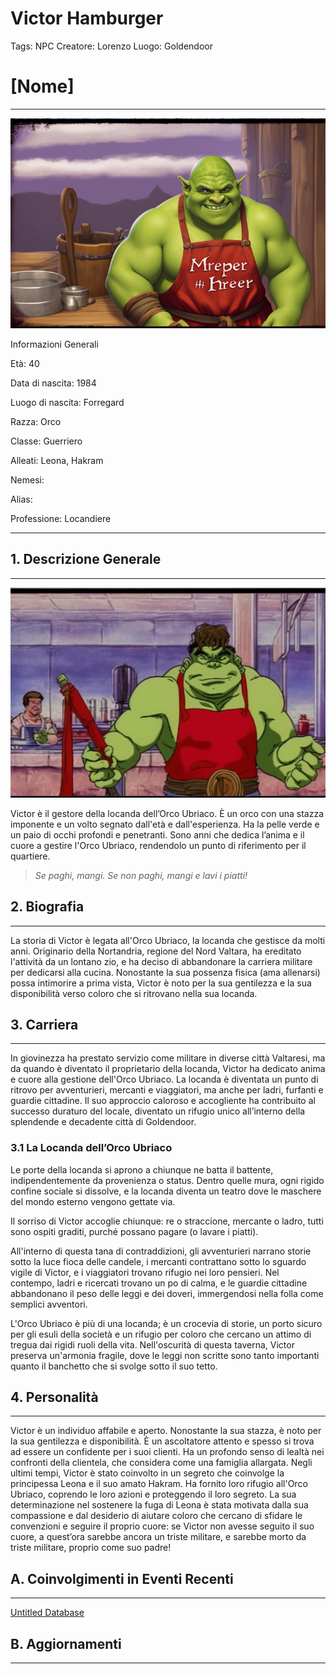# Victor Hamburger

Tags: NPC
Creatore: Lorenzo
Luogo: Goldendoor

# [Nome]

---

![orc-innkeeper-he-is-smiling-he-has-a-red-apron-with-drunk-ogre-written-on-it-he-is-a-orc-like-s.png](Victor%20Hamburger%2065b2a37da60f4766875dae73a3b40b5c/orc-innkeeper-he-is-smiling-he-has-a-red-apron-with-drunk-ogre-written-on-it-he-is-a-orc-like-s.png)

Informazioni Generali

Età: 40

Data di nascita: 1984

Luogo di nascita: Forregard

Razza: Orco

Classe: Guerriero

Alleati: Leona, Hakram

Nemesi:

Alias:

Professione: Locandiere

---

## 1. Descrizione Generale

---

![retroanime-style-orc-innkeeper-he-is-smiling-he-has-a-red-apron-with-drunk-ogre-written-on-it-.png](Victor%20Hamburger%2065b2a37da60f4766875dae73a3b40b5c/retroanime-style-orc-innkeeper-he-is-smiling-he-has-a-red-apron-with-drunk-ogre-written-on-it-.png)

Victor è il gestore della locanda dell’Orco Ubriaco. È un orco con una stazza imponente e un volto segnato dall'età e dall'esperienza. Ha la pelle verde e un paio di occhi profondi e penetranti. Sono anni che dedica l’anima e il cuore a gestire l'Orco Ubriaco, rendendolo un punto di riferimento per il quartiere.

> *Se paghi, mangi. Se non paghi, mangi e lavi i piatti!*
> 

## 2. Biografia

---

La storia di Victor è legata all'Orco Ubriaco, la locanda che gestisce da molti anni. Originario della Nortandria, regione del Nord Valtara, ha ereditato l'attività da un lontano zio, e ha deciso di abbandonare la carriera militare per dedicarsi alla cucina. Nonostante la sua possenza fisica (ama allenarsi) possa intimorire a prima vista, Victor è noto per la sua gentilezza e la sua disponibilità verso coloro che si ritrovano nella sua locanda.

## 3. Carriera

---

In giovinezza ha prestato servizio come militare in diverse città Valtaresi, ma da quando è diventato il proprietario della locanda, Victor ha dedicato anima e cuore alla gestione dell'Orco Ubriaco. La locanda è diventata un punto di ritrovo per avventurieri, mercanti e viaggiatori, ma anche per ladri, furfanti e guardie cittadine. Il suo approccio caloroso e accogliente ha contribuito al successo duraturo del locale, diventato un rifugio unico all’interno della splendende e decadente città di Goldendoor.

### 3.1 La Locanda dell’Orco Ubriaco

 Le porte della locanda si aprono a chiunque ne batta il battente, indipendentemente da provenienza o status. Dentro quelle mura, ogni rigido confine sociale si dissolve, e la locanda diventa un teatro dove le maschere del mondo esterno vengono gettate via.

Il sorriso di Victor accoglie chiunque: re o straccione, mercante o ladro, tutti sono ospiti graditi, purché possano pagare (o lavare i piatti).

All'interno di questa tana di contraddizioni, gli avventurieri narrano storie sotto la luce fioca delle candele, i mercanti contrattano sotto lo sguardo vigile di Victor, e i viaggiatori trovano rifugio nei loro pensieri. Nel contempo, ladri e ricercati trovano un po di calma, e le guardie cittadine abbandonano il peso delle leggi e dei doveri, immergendosi nella folla come semplici avventori.

L'Orco Ubriaco è più di una locanda; è un crocevia di storie, un porto sicuro per gli esuli della società e un rifugio per coloro che cercano un attimo di tregua dai rigidi ruoli della vita. Nell'oscurità di questa taverna, Victor preserva un'armonia fragile, dove le leggi non scritte sono tanto importanti quanto il banchetto che si svolge sotto il suo tetto.

## 4. Personalità

---

Victor è un individuo affabile e aperto. Nonostante la sua stazza, è noto per la sua gentilezza e disponibilità. È un ascoltatore attento e spesso si trova ad essere un confidente per i suoi clienti. Ha un profondo senso di lealtà nei confronti della clientela, che considera come una famiglia allargata.
Negli ultimi tempi, Victor è stato coinvolto in un segreto che coinvolge la principessa Leona e il suo amato Hakram. Ha fornito loro rifugio all'Orco Ubriaco, coprendo le loro azioni e proteggendo il loro segreto. La sua determinazione nel sostenere la fuga di Leona è stata motivata dalla sua compassione e dal desiderio di aiutare coloro che cercano di sfidare le convenzioni e seguire il proprio cuore: se Victor non avesse seguito il suo cuore, a quest’ora sarebbe ancora un triste militare, e sarebbe morto da triste militare, proprio come suo padre!

## A. Coinvolgimenti in Eventi Recenti

---

[Untitled Database](Victor%20Hamburger%2065b2a37da60f4766875dae73a3b40b5c/Untitled%20Database%209d3373b6ca9142f882c6d111e68562cb.csv)

## B. Aggiornamenti

---

[](Victor%20Hamburger%2065b2a37da60f4766875dae73a3b40b5c/Untitled%20baa9073e37d4412cb819296252ad4947.csv)